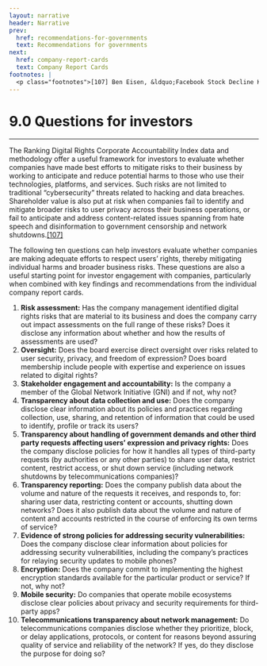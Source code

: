 ```yaml
---
layout: narrative
header: Narrative
prev:
  href: recommendations-for-governments
  text: Recommendations for governments
next:
  href: company-report-cards
  text: Company Report Cards
footnotes: | 
  <p class="footnotes">[107] Ben Eisen, &ldquo;Facebook Stock Decline Knocks It Out of S&amp;P 500&prime;s Big Five,&rdquo; WSJ, March 19, 2018, <a href="https://blogs.wsj.com/moneybeat/2018/03/19/facebook-stock-decline-knocks-it-out-of-sp-500s-big-five/">https://blogs.wsj.com/moneybeat/2018/03/19/facebook-stock-decline-knocks-it-out-of-sp-500s-big-five/</a>.</p>
---
```

9.0 Questions for investors
===========================

- - - - - -

The Ranking Digital Rights Corporate Accountability Index data and methodology offer a useful framework for investors to evaluate whether companies have made best efforts to mitigate risks to their business by working to anticipate and reduce potential harms to those who use their technologies, platforms, and services. Such risks are not limited to traditional “cybersecurity” threats related to hacking and data breaches. Shareholder value is also put at risk when companies fail to identify and mitigate broader risks to user privacy across their business operations, or fail to anticipate and address content-related issues spanning from hate speech and disinformation to government censorship and network shutdowns.[[107]](#footnotes)

The following ten questions can help investors evaluate whether companies are making adequate efforts to respect users’ rights, thereby mitigating individual harms and broader business risks. These questions are also a useful starting point for investor engagement with companies, particularly when combined with key findings and recommendations from the individual company report cards.

1. **Risk assessment:** Has the company management identified digital rights risks that are material to its business and does the company carry out impact assessments on the full range of these risks? Does it disclose any information about whether and how the results of assessments are used?
2. **Oversight:** Does the board exercise direct oversight over risks related to user security, privacy, and freedom of expression? Does board membership include people with expertise and experience on issues related to digital rights?
3. **Stakeholder engagement and accountability:** Is the company a member of the Global Network Initiative (GNI) and if not, why not?
4. **Transparency about data collection and use:** Does the company disclose clear information about its policies and practices regarding collection, use, sharing, and retention of information that could be used to identify, profile or track its users?
5. **Transparency about handling of government demands and other third party requests affecting users’ expression and privacy rights:** Does the company disclose policies for how it handles all types of third-party requests (by authorities or any other parties) to share user data, restrict content, restrict access, or shut down service (including network shutdowns by telecommunications companies)?
6. **Transparency reporting:** Does the company publish data about the volume and nature of the requests it receives, and responds to, for: sharing user data, restricting content or accounts, shutting down networks? Does it also publish data about the volume and nature of content and accounts restricted in the course of enforcing its own terms of service?
7. **Evidence of strong policies for addressing security vulnerabilities:** Does the company disclose clear information about policies for addressing security vulnerabilities, including the company’s practices for relaying security updates to mobile phones?
8. **Encryption:** Does the company commit to implementing the highest encryption standards available for the particular product or service? If not, why not?
9. **Mobile security:** Do companies that operate mobile ecosystems disclose clear policies about privacy and security requirements for third-party apps?
10. **Telecommunications transparency about network management:** Do telecommunications companies disclose whether they prioritize, block, or delay applications, protocols, or content for reasons beyond assuring quality of service and reliability of the network? If yes, do they disclose the purpose for doing so?
